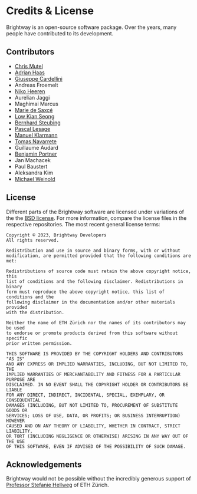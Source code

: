 # Credits & License

Brightway is an open-source software package. Over the years, many people have contributed to its development.

## Contributors

-   [Chris Mutel](http://chris.mutel.org/)
-   [Adrian
    Haas](https://www.ethz.ch/content/specialinterest/baug/institute-ifu/institute-ifu/en/das-institut/personen/personen-detail.html?persid=171851)
-   [Giuseppe
    Cardellini](http://www.kuleuven.be/wieiswie/en/person/90387)
-   Andreas Froemelt
-   [Niko Heeren](https://environment.yale.edu/profile/niko-heeren/)
-   Aurelian Jaggi
-   Maghimai Marcus
-   [Marie de Saxcé](http://lca-net.com/about/who-we-are/)
-   [Low Kian Seong](https://bitbucket.org/lowks)
-   [Bernhard
    Steubing](https://www.researchgate.net/profile/Maghimai_Marcus2)
-   [Pascal
    Lesage](http://www.polymtl.ca/recherche/rc/en/professeurs/details.php?NoProf=551)
-   [Manuel Klarmann](https://twitter.com/mklarmann)
-   [Tomas Navarrete](https://www.linkedin.com/in/tom4m3)
-   Guillaume Audard
-   [Benjamin
    Portner](https://www.researchgate.net/profile/Benjamin_Portner)
-   Jan Machacek
-   Paul Baustert
-   Aleksandra Kim
-   [Michael Weinold](https://michael.weinold.ch)

## License

Different parts of the Brightway software are licensed under variations
of the the [BSD license](http://opensource.org/licenses/BSD-3-Clause).
For more information, compare the license files in the respective
repositories. The most recent general license terms:

    Copyright © 2023, Brightway Developers
    All rights reserved.

    Redistribution and use in source and binary forms, with or without
    modification, are permitted provided that the following conditions are met:

    Redistributions of source code must retain the above copyright notice, this
    list of conditions and the following disclaimer. Redistributions in binary
    form must reproduce the above copyright notice, this list of conditions and the
    following disclaimer in the documentation and/or other materials provided
    with the distribution.

    Neither the name of ETH Zürich nor the names of its contributors may be used
    to endorse or promote products derived from this software without specific
    prior written permission.

    THIS SOFTWARE IS PROVIDED BY THE COPYRIGHT HOLDERS AND CONTRIBUTORS "AS IS"
    AND ANY EXPRESS OR IMPLIED WARRANTIES, INCLUDING, BUT NOT LIMITED TO, THE
    IMPLIED WARRANTIES OF MERCHANTABILITY AND FITNESS FOR A PARTICULAR PURPOSE ARE
    DISCLAIMED. IN NO EVENT SHALL THE COPYRIGHT HOLDER OR CONTRIBUTORS BE LIABLE
    FOR ANY DIRECT, INDIRECT, INCIDENTAL, SPECIAL, EXEMPLARY, OR CONSEQUENTIAL
    DAMAGES (INCLUDING, BUT NOT LIMITED TO, PROCUREMENT OF SUBSTITUTE GOODS OR
    SERVICES; LOSS OF USE, DATA, OR PROFITS; OR BUSINESS INTERRUPTION) HOWEVER
    CAUSED AND ON ANY THEORY OF LIABILITY, WHETHER IN CONTRACT, STRICT LIABILITY,
    OR TORT (INCLUDING NEGLIGENCE OR OTHERWISE) ARISING IN ANY WAY OUT OF THE USE
    OF THIS SOFTWARE, EVEN IF ADVISED OF THE POSSIBILITY OF SUCH DAMAGE.

## Acknowledgements

Brightway would not be possible without the incredibly generous support of [Professor Stefanie Hellweg](http://www.esd.ifu.ethz.ch/the-group/people/person-detail.html?persid=63817) of ETH Zürich.